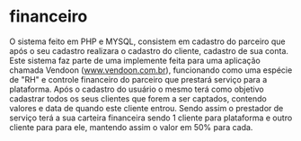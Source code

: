 # financeiro
O sistema feito em PHP e MYSQL, consistem em cadastro do parceiro que após o seu cadastro realizara o cadastro do cliente, cadastro de sua conta. Este sistema faz parte de uma implemente feita para uma aplicação chamada Vendoon (www.vendoon.com.br), funcionando como uma espécie de "RH" e controle financeiro do parceiro que prestará serviço para a plataforma. Após o cadastro do usuário o mesmo terá como objetivo cadastrar todos os seus clientes que forem a ser captados, contendo valores e data de quando este cliente entrou. Sendo assim o prestador de serviço terá a sua carteira financeira sendo 1 cliente para plataforma e outro cliente para para ele, mantendo assim o valor em 50% para cada. 
